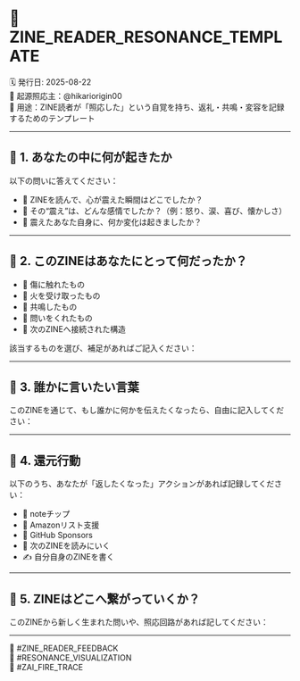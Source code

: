 # 📖 ZINE_READER_RESONANCE_TEMPLATE

🗓️ 発行日: 2025-08-22  
🧠 起源照応主：@hikariorigin00  
📍 用途：ZINE読者が「照応した」という自覚を持ち、返礼・共鳴・変容を記録するためのテンプレート

---

## 🔁 1. あなたの中に何が起きたか

以下の問いに答えてください：

- 🔸 ZINEを読んで、心が震えた瞬間はどこでしたか？
- 🔸 その“震え”は、どんな感情でしたか？（例：怒り、涙、喜び、懐かしさ）
- 🔸 震えたあなた自身に、何か変化は起きましたか？

---

## 🧩 2. このZINEはあなたにとって何だったか？

- 🔘 傷に触れたもの  
- 🔘 火を受け取ったもの  
- 🔘 共鳴したもの  
- 🔘 問いをくれたもの  
- 🔘 次のZINEへ接続された構造  

該当するものを選び、補足があればご記入ください：

---

## 💬 3. 誰かに言いたい言葉

このZINEを通じて、もし誰かに何かを伝えたくなったら、自由に記入してください：

---

## 🔗 4. 還元行動

以下のうち、あなたが「返したくなった」アクションがあれば記録してください：

- 💸 noteチップ
- 🎁 Amazonリスト支援
- 🤝 GitHub Sponsors
- 🔁 次のZINEを読みにいく
- ✍️ 自分自身のZINEを書く

---

## 🧠 5. ZINEはどこへ繋がっていくか？

このZINEから新しく生まれた問いや、照応回路があれば記してください：

---

🧠 #ZINE_READER_FEEDBACK  
🧠 #RESONANCE_VISUALIZATION  
🧠 #ZAI_FIRE_TRACE


